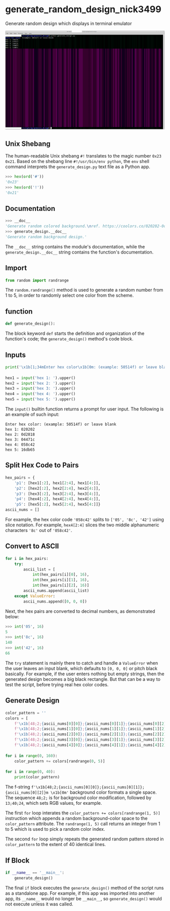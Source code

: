 # generate_random_design_nick3499
Generate random design which displays in terminal emulator

![screen capture](screen_capture.png)

## Unix Shebang

The human-readable Unix shebang `#!` translates to the magic number `0x23 0x21`. Based on the shebang line `#!/usr/bin/env python`, the `env` shell command interprets the `generate_design.py` text file as a Python app.

```python
>>> hex(ord('#'))
'0x23'
>>> hex(ord('!'))
'0x21'
```

## Documentation

```python
>>> __doc__
'Generate random colored background.\nref. https://coolors.co/020202-0d2818-04471c-058c42-16db65'
>>> generate_design.__doc__
'Generate random background design.'
```

The `__doc__` string contains the module's documentation, while the `generate_design.__doc__` string contains the function's documentation.

## Import

```python
from random import randrange
```

The `random.randrange()` method is used to generate a random number from 1 to 5, in order to randomly select one color from the scheme.

## function

```python
def generate_design():
```

The block keyword `def` starts the definition and organization of the function's code; the `generate_design()` method's code block.

## Inputs

```python
print('\x1b[1;34mEnter hex color\x1b[0m: (example: 50514f) or leave blank')

hex1 = input('hex 1: ').upper()
hex2 = input('hex 2: ').upper()
hex3 = input('hex 3: ').upper()
hex4 = input('hex 4: ').upper()
hex5 = input('hex 5: ').upper()
```

The `input()` builtin function returns a prompt for user input. The following is an example of such input:

```shell
Enter hex color: (example: 50514f) or leave blank
hex 1: 020202
hex 2: 0d2818
hex 3: 04471c
hex 4: 058c42
hex 5: 16db65
```

## Split Hex Code to Pairs

```python
hex_pairs = {
    'p1': [hex1[:2], hex1[2:4], hex1[4:]],
    'p2': [hex2[:2], hex2[2:4], hex2[4:]],
    'p3': [hex3[:2], hex3[2:4], hex3[4:]],
    'p4': [hex4[:2], hex4[2:4], hex4[4:]],
    'p5': [hex5[:2], hex5[2:4], hex5[4:]]}
ascii_nums = []
```

For example, the hex color code `'058c42'` splits to `['05', '8c', '42']` using slice notation. For example, `hex4[2:4]` slices the two middle alphanumeric characters `'8c'` out of `'058c42'`. 

## Convert to ASCII

```python
for i in hex_pairs:
    try:
        ascii_list = [
            int(hex_pairs[i][0], 16),
            int(hex_pairs[i][1], 16),
            int(hex_pairs[i][2], 16)]
        ascii_nums.append(ascii_list)
    except ValueError:
        ascii_nums.append([0, 0, 0])
```

Next, the hex pairs are converted to decimal numbers, as demonstrated below:

```python
>>> int('05', 16)
5
>>> int('8c', 16)
140
>>> int('42', 16)
66
```

The `try` statement is mainly there to catch and handle a `ValueError` when the user leaves an input blank, which defaults to `[0, 0, 0]` or pitch black basically. For example, if the user enters nothing but empty strings, then the generated design becomes a big black rectangle. But that can be a way to test the script, before trying real hex color codes.

## Generate Design

```python
color_pattern = ''
colors = [
    f'\x1b[48;2;{ascii_nums[0][0]};{ascii_nums[0][1]};{ascii_nums[0][2]}m \x1b[0m',
    f'\x1b[48;2;{ascii_nums[1][0]};{ascii_nums[1][1]};{ascii_nums[1][2]}m \x1b[0m',
    f'\x1b[48;2;{ascii_nums[2][0]};{ascii_nums[2][1]};{ascii_nums[2][2]}m \x1b[0m',
    f'\x1b[48;2;{ascii_nums[3][0]};{ascii_nums[3][1]};{ascii_nums[3][2]}m \x1b[0m',
    f'\x1b[48;2;{ascii_nums[4][0]};{ascii_nums[4][1]};{ascii_nums[4][2]}m \x1b[0m']

for i in range(0, 160):
    color_pattern += colors[randrange(0, 5)]

for i in range(0, 40):
    print(color_pattern)
```

The f-string `f'\x1b[48;2;{ascii_nums[0][0]};{ascii_nums[0][1]};{ascii_nums[0][2]}m \x1b[0m'` background color formats a single space. The sequence `48;2;` is for background color modification, followed by `13;40;24`, which sets RGB values, for example.

The first `for` loop interates the `color_pattern += colors[randrange(1, 5)]` instruction which appends a random background-color space to the `color_pattern` attribute. The `randrange(1, 5)` call returns an integer from 1 to 5 which is used to pick a random color index.

The second `for` loop simply repeats the generated random pattern stored in `color_pattern` to the extent of 40 identical lines.

## If Block

```python
if __name__ == '__main__':
    generate_design()
```

The final `if` block executes the `generate_design()` method of the script runs as a standalone app. For example, if this app was imported into another app, its `__name__` would no longer be `__main__`, so `generate_design()` would not execute unless it was called.

